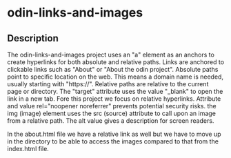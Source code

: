 # odin-links-and-images

## Description

The odin-links-and-images project uses an "a" element as an anchors to create hyperlinks for both absolute and relative paths. Links are anchored to clickable links such as "About" or "About the odin project". Absolute paths point to specific location on the web. This means a domain name is needed, usually starting with "https://". Relative paths are relative to the current page or directory. The "target" attribute uses the value "_blank" to open the link in a new tab. Fore this project we focus on relative hyperlinks. Attribute and value rel="noopener noreferrer" prevents potential security risks. the img (image) element uses the src (source) attribute to call upon an image from a relative path. The alt value gives a description for screen readers.

In the about.html file we have a relative link as well but we have to move up in the directory to be able to access the images compared to that from the index.html file.